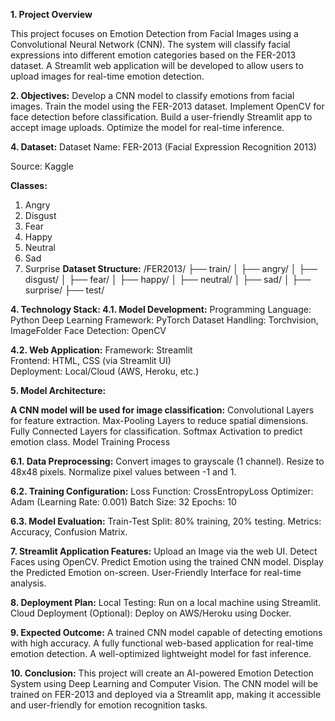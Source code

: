 **1. Project Overview**

This project focuses on Emotion Detection from Facial Images using a Convolutional Neural Network (CNN). 
The system will classify facial expressions into different emotion categories based on the FER-2013 dataset. 
A Streamlit web application will be developed to allow users to upload images for real-time emotion detection.

**2. Objectives:**
Develop a CNN model to classify emotions from facial images.
Train the model using the FER-2013 dataset.
Implement OpenCV for face detection before classification.
Build a user-friendly Streamlit app to accept image uploads.
Optimize the model for real-time inference.

**4. Dataset:**
Dataset Name: FER-2013 (Facial Expression Recognition 2013)

Source: Kaggle

**Classes:**
  1. Angry
  2. Disgust
  3. Fear
  4. Happy
  5. Neutral
  6. Sad
  7. Surprise
**Dataset Structure:**
/FER2013/
├── train/
│   ├── angry/
│   ├── disgust/
│   ├── fear/
│   ├── happy/
│   ├── neutral/
│   ├── sad/
│   ├── surprise/
├── test/

**4. Technology Stack:
4.1. Model Development:**
  Programming Language: Python
  Deep Learning Framework: PyTorch
  Dataset Handling: Torchvision, ImageFolder
  Face Detection: OpenCV

**4.2. Web Application:**
  Framework: Streamlit  
  Frontend: HTML, CSS (via Streamlit UI)  
  Deployment: Local/Cloud (AWS, Heroku, etc.)

**5. Model Architecture:**

**A CNN model will be used for image classification:**
  Convolutional Layers for feature extraction.
  Max-Pooling Layers to reduce spatial dimensions.
  Fully Connected Layers for classification.
  Softmax Activation to predict emotion class.
  Model Training Process

**6.1. Data Preprocessing:**
  Convert images to grayscale (1 channel).
  Resize to 48x48 pixels.
  Normalize pixel values between -1 and 1.

**6.2. Training Configuration:**
  Loss Function: CrossEntropyLoss
  Optimizer: Adam (Learning Rate: 0.001)
  Batch Size: 32
  Epochs: 10

**6.3. Model Evaluation:**
  Train-Test Split: 80% training, 20% testing.
  Metrics: Accuracy, Confusion Matrix.
  
**7. Streamlit Application Features:**
  Upload an Image via the web UI.
  Detect Faces using OpenCV.
  Predict Emotion using the trained CNN model.
  Display the Predicted Emotion on-screen.
  User-Friendly Interface for real-time analysis.

**8. Deployment Plan:**
  Local Testing: Run on a local machine using Streamlit.
  Cloud Deployment (Optional): Deploy on AWS/Heroku using Docker.

**9. Expected Outcome:**
  A trained CNN model capable of detecting emotions with high accuracy.
  A fully functional web-based application for real-time emotion detection.
  A well-optimized lightweight model for fast inference.

**10. Conclusion:**
  This project will create an AI-powered Emotion Detection System using Deep Learning and Computer Vision. 
  The CNN model will be trained on FER-2013 and deployed via a Streamlit app, making it accessible and user-friendly for emotion recognition tasks.

